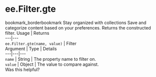  
#  ee.Filter.gte
bookmark_borderbookmark Stay organized with collections  Save and categorize content based on your preferences.
Returns the constructed filter.
Usage | Returns  
---|---  
`ee.Filter.gte(name, value)` | Filter  
Argument | Type | Details  
---|---|---  
`name` | String | The property name to filter on.  
`value` | Object | The value to compare against.  
Was this helpful?
